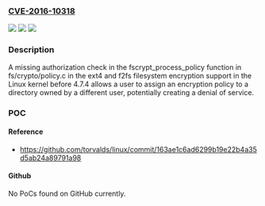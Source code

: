 ### [CVE-2016-10318](https://cve.mitre.org/cgi-bin/cvename.cgi?name=CVE-2016-10318)
![](https://img.shields.io/static/v1?label=Product&message=n%2Fa&color=blue)
![](https://img.shields.io/static/v1?label=Version&message=n%2Fa&color=blue)
![](https://img.shields.io/static/v1?label=Vulnerability&message=n%2Fa&color=brighgreen)

### Description

A missing authorization check in the fscrypt_process_policy function in fs/crypto/policy.c in the ext4 and f2fs filesystem encryption support in the Linux kernel before 4.7.4 allows a user to assign an encryption policy to a directory owned by a different user, potentially creating a denial of service.

### POC

#### Reference
- https://github.com/torvalds/linux/commit/163ae1c6ad6299b19e22b4a35d5ab24a89791a98

#### Github
No PoCs found on GitHub currently.

